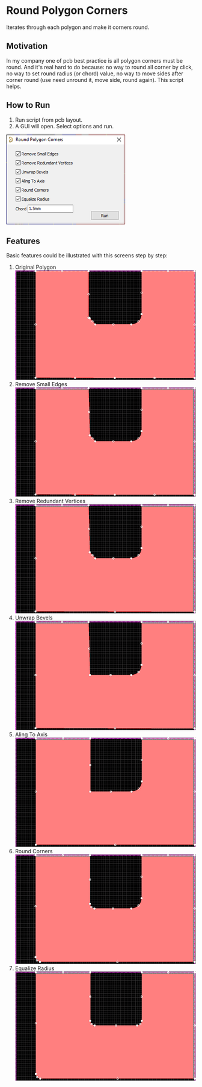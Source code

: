 # Round Polygon Corners
Iterates through each polygon and make it corners round.

## Motivation
In my company one of pcb best practice is all polygon corners must be round. And it's real hard to do because: no way to round all corner by click, no way to set round radius (or chord) value, no way to move sides after corner round (use need unround it, move side, round again). This script helps.

## How to Run
1. Run script from pcb layout.
2. A GUI will open. Select options and run.

![GUI Screenshot](GUI_Screenshot.png)

## Features
Basic features could be illustrated with this screens step by step:
1. Original Polygon
![GUI Step 0](GUI_Step0.png)
2. Remove Small Edges
![GUI Step 1](GUI_Step1.png)
3. Remove Redundant Vertices
![GUI Step 2](GUI_Step2.png)
4. Unwrap Bevels
![GUI Step 3](GUI_Step3.png)
5. Aling To Axis
![GUI Step 4](GUI_Step4.png)
6. Round Corners
![GUI Step 5](GUI_Step5.png)
7. Equalize Radius
![GUI Step 6](GUI_Step6.png)
